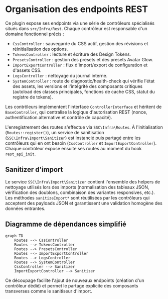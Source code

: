 # Organisation des endpoints REST

Ce plugin expose ses endpoints via une série de contrôleurs spécialisés situés dans `src/Infra/Rest`. Chaque contrôleur est responsable d'un domaine fonctionnel précis :

- `CssController` : sauvegarde du CSS actif, gestion des révisions et réinitialisation des options.
- `TokensController` : lecture et écriture des Design Tokens.
- `PresetsController` : gestion des presets et des presets Avatar Glow.
- `ImportExportController` : flux d'import/export de configuration et d'assets CSS.
- `LogsController` : nettoyage du journal interne.
- `SystemController` : route de diagnostic/health-check qui vérifie l'état des assets, les versions et l'intégrité des composants critiques (autoload des classes principales, fonctions de cache CSS, statut du registre de tokens).

Les contrôleurs implémentent l'interface `ControllerInterface` et héritent de `BaseController`, qui centralise la logique d'autorisation REST (nonce, authentification alternative et contrôle de capacité).

L'enregistrement des routes s'effectue via `SSC\Infra\Routes`. À l'initialisation (`Routes::register()`), un service de sanitisation (`SSC\Infra\Import\Sanitizer`) est instancié puis partagé entre les contrôleurs qui en ont besoin (`CssController` et `ImportExportController`). Chaque contrôleur expose ensuite ses routes au moment du hook `rest_api_init`.

## Sanitizer d'import

Le service `SSC\Infra\Import\Sanitizer` contient l'ensemble des helpers de nettoyage utilisés lors des imports (normalisation des tableaux JSON, vérification des doublons, combinaison des variantes responsives, etc.). Les méthodes `sanitizeImport*` sont réutilisées par les contrôleurs qui acceptent des payloads JSON et garantissent une validation homogène des données entrantes.

## Diagramme de dépendances simplifié

```mermaid
graph TD
    Routes --> CssController
    Routes --> TokensController
    Routes --> PresetsController
    Routes --> ImportExportController
    Routes --> LogsController
    Routes --> SystemController
    CssController --> Sanitizer
    ImportExportController --> Sanitizer
```

Ce découpage facilite l'ajout de nouveaux endpoints (création d'un contrôleur dédié) et permet le partage explicite des composants transverses comme le sanitiseur d'import.
